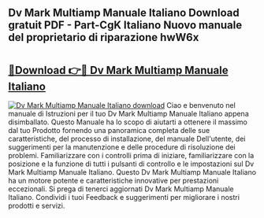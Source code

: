 ## Dv Mark Multiamp Manuale Italiano Download gratuit PDF - Part-CgK Italiano Nuovo manuale del proprietario di riparazione hwW6x

# <h2><a href="http://dfcqfvy.blite.top/?on=Dv+Mark+Multiamp+Manuale+Italiano">🔗Download 👉🔴 Dv Mark Multiamp Manuale Italiano</a></h2>

[![Dv Mark Multiamp Manuale Italiano download](https://i.imgur.com/lujVjoI.png)](http://dfcqfvy.blite.top/?on=Dv+Mark+Multiamp+Manuale+Italiano)
Ciao e benvenuto nel manuale di Istruzioni per il tuo Dv Mark Multiamp Manuale Italiano appena disimballato. Questo Manuale ha lo scopo di aiutarti a ottenere il massimo dal tuo Prodotto fornendo una panoramica completa delle sue caratteristiche, del processo di installazione, del manuale Dell'utente, dei suggerimenti per la manutenzione e delle procedure di risoluzione dei problemi. Familiarizzare con i controlli prima di iniziare, familiarizzare con la posizione e la funzione di tutti i pulsanti di controllo e le impostazioni sul Dv Mark Multiamp Manuale Italiano. Questo Dv Mark Multiamp Manuale Italiano ha un motore potente e caratteristiche innovative per prestazioni eccezionali. Si prega di tenerci aggiornati Dv Mark Multiamp Manuale Italiano. Condividi i tuoi Feedback e suggerimenti per migliorare i nostri prodotti e servizi.

